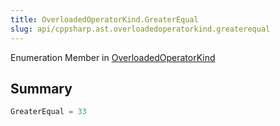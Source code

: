 ```yaml
---
title: OverloadedOperatorKind.GreaterEqual
slug: api/cppsharp.ast.overloadedoperatorkind.greaterequal
---
```

Enumeration Member in [OverloadedOperatorKind](/api/cppsharp/ast/overloadedoperatorkind)

## Summary



```csharp
GreaterEqual = 33
```

